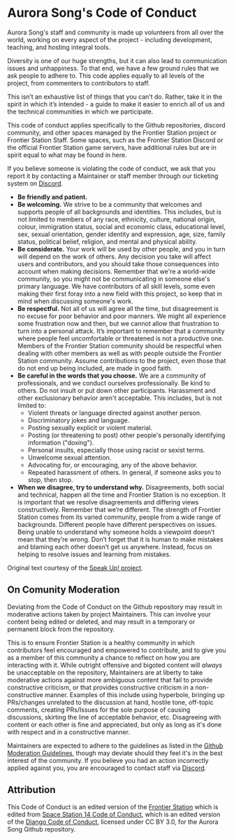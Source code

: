 # Aurora Song's Code of Conduct

Aurora Song's staff and community is made up volunteers from all over the world, working on every aspect of the project - including development, teaching, and hosting integral tools.

Diversity is one of our huge strengths, but it can also lead to communication issues and unhappiness. To that end, we have a few ground rules that we ask people to adhere to. This code applies equally to all levels of the project, from commenters to contributors to staff.

This isn’t an exhaustive list of things that you can’t do. Rather, take it in the spirit in which it’s intended - a guide to make it easier to enrich all of us and the technical communities in which we participate.

This code of conduct applies specifically to the Github repositories, discord community, and other spaces managed by the Frontier Station project or Frontier Station Staff. Some spaces, such as the Frontier Station Discord or the official Frontier Station game servers, have additional rules but are in spirit equal to what may be found in here.

If you believe someone is violating the code of conduct, we ask that you report it by contacting a Maintainer or staff member through our ticketing system on [Discord](https://discord.gg/zUXmPrwbbM).

- **Be friendly and patient.**
- **Be welcoming.** We strive to be a community that welcomes and supports people of all backgrounds and identities. This includes, but is not limited to members of any race, ethnicity, culture, national origin, colour, immigration status, social and economic class, educational level, sex, sexual orientation, gender identity and expression, age, size, family status, political belief, religion, and mental and physical ability.
- **Be considerate.** Your work will be used by other people, and you in turn will depend on the work of others. Any decision you take will affect users and contributors, and you should take those consequences into account when making decisions. Remember that we're a world-wide community, so you might not be communicating in someone else's primary language. We have contributors of all skill levels, some even making their first foray into a new field with this project, so keep that in mind when discussing someone's work.
- **Be respectful.** Not all of us will agree all the time, but disagreement is no excuse for poor behavior and poor manners. We might all experience some frustration now and then, but we cannot allow that frustration to turn into a personal attack. It’s important to remember that a community where people feel uncomfortable or threatened is not a productive one. Members of the Frontier Station community should be respectful when dealing with other members as well as with people outside the Frontier Station community. Assume contributions to the project, even those that do not end up being included, are made in good faith.
- **Be careful in the words that you choose.** We are a community of professionals, and we conduct ourselves professionally. Be kind to others. Do not insult or put down other participants. Harassment and other exclusionary behavior aren't acceptable. This includes, but is not limited to:
  - Violent threats or language directed against another person.
  - Discriminatory jokes and language.
  - Posting sexually explicit or violent material.
  - Posting (or threatening to post) other people's personally identifying information ("doxing").
  - Personal insults, especially those using racist or sexist terms.
  - Unwelcome sexual attention.
  - Advocating for, or encouraging, any of the above behavior.
  - Repeated harassment of others. In general, if someone asks you to stop, then stop.
- **When we disagree, try to understand why.** Disagreements, both social and technical, happen all the time and Frontier Station is no exception. It is important that we resolve disagreements and differing views constructively. Remember that we’re different. The strength of Frontier Station comes from its varied community, people from a wide range of backgrounds. Different people have different perspectives on issues. Being unable to understand why someone holds a viewpoint doesn’t mean that they’re wrong. Don’t forget that it is human to make mistakes and blaming each other doesn’t get us anywhere. Instead, focus on helping to resolve issues and learning from mistakes.

Original text courtesy of the [Speak Up! project](http://web.archive.org/web/20141109123859/http://speakup.io/coc.html).

## On Comunity Moderation

Deviating from the Code of Conduct on the Github repository may result in moderative actions taken by project Maintainers. This can involve your content being edited or deleted, and may result in a temporary or permanent block from the repository.

This is to ensure Frontier Station is a healthy community in which contributors feel encouraged and empowered to contribute, and to give you as a member of this community a chance to reflect on how you are interacting with it. While outright offensive and bigoted content will *always* be unacceptable on the repository, Maintainers are at liberty to take moderative actions against more ambiguous content that fail to provide constructive criticism, or that provides constructive criticism in a non-constructive manner. Examples of this include using hyperbole, bringing up PRs/changes unrelated to the discussion at hand, hostile tone, off-topic comments, creating PRs/Issues for the sole purpose of causing discussions, skirting the line of acceptable behavior, etc. Disagreeing with content or each other is fine and appreciated, but only as long as it's done with respect and in a constructive manner.

Maintainers are expected to adhere to the guidelines as listed in the [Github Moderation Guidelines](https://docs.spacestation14.com/en/general-development/github-moderation-guidelines.html), though may deviate should they feel it's in the best interest of the community. If you believe you had an action incorrectly applied against you, you are encouraged to contact staff via [Discord](https://discord.gg/zUXmPrwbbM).

## Attribution

This Code of Conduct is an edited version of the [Frontier Station](https://github.com/new-frontiers-14/frontier-station-14/blob/master/CODE_OF_CONDUCT.md) which is edited from [Space Station 14 Code of Conduct](https://github.com/space-wizards/space-station-14/blob/master/CODE_OF_CONDUCT.md), which is an edited version of the [Django Code of Conduct](https://www.djangoproject.com/conduct/), licensed under CC BY 3.0, for the Aurora Song Github repository.
